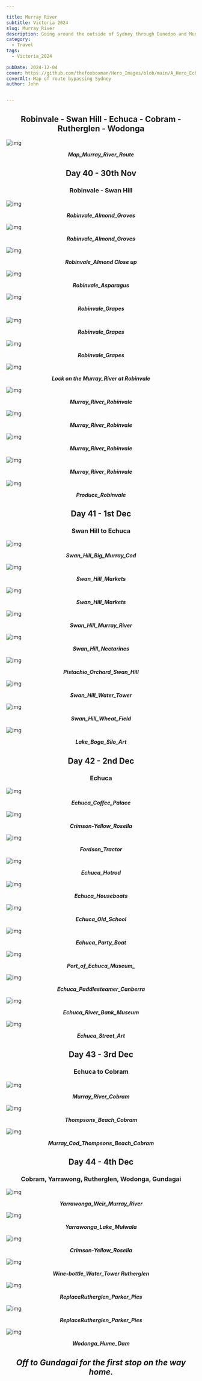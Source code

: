 ```yaml
---

title: Murray River
subtitle: Victoria 2024
slug: Murray_River
description: Going around the outside of Sydney through Dunedoo and Mudgee. 
category:
  - Travel
tags:
  - Victoria_2024
  
pubDate: 2024-12-04
cover: https://github.com/thefoxboxman/Hero_Images/blob/main/A_Hero_Echuca_Paddlesteamer_Canberra_P1422734.jpg?raw=true
coverAlt: Map of route bypassing Sydney
author: John


---
```



<h2 style="text-align:center; "> Robinvale - Swan Hill - Echuca - Cobram - Rutherglen - Wodonga </h2>



![img](../../Images/Murray_River/Map_Murray_River_Route_IMG_0130.jpg)
***<p style="text-align:center; ">Map_Murray_River_Route </p>***



<h2 style="text-align:center; "> Day 40 - 30th Nov</h2>

<h3 style="text-align:center; "> Robinvale - Swan Hill </h3>




![img](../../Images/Murray_River/Robinvale_Almond_Groves_DJI_0763.jpg)
***<p style="text-align:center; "> Robinvale_Almond_Groves </p>***

![img](../../Images/Murray_River/Robinvale_Almond_Groves_DJI_0768.jpg)
***<p style="text-align:center; "> Robinvale_Almond_Groves </p>***

![img](../../Images/Murray_River/Robinvale_Almond_Robinvale_P1075612.jpg)
***<p style="text-align:center; "> Robinvale_Almond Close up </p>***

![img](../../Images/Murray_River/Robinvale_Aspargras_DJI_0754.jpg)
***<p style="text-align:center; "> Robinvale_Asparagus </p>***

![img](../../Images/Murray_River/Robinvale_Grapes_DJI_0756.jpg)
***<p style="text-align:center; "> Robinvale_Grapes </p>***

![img](../../Images/Murray_River/Robinvale_Grapes_DJI_0761.jpg)
***<p style="text-align:center; "> Robinvale_Grapes </p>***

![img](../../Images/Murray_River/Robinvale_Grapes_Robinvale_P1075609.jpg)
***<p style="text-align:center; "> Robinvale_Grapes </p>***

![img](../../Images/Murray_River/Robinvale_Lock_Murray_River_Robinvale_P1075597.jpg)
***<p style="text-align:center; "> Lock on the Murray_River at Robinvale </p>***

![img](../../Images/Murray_River/Robinvale_Murray_River_Robinvale_2_P1075598.jpg)
***<p style="text-align:center; "> Murray_River_Robinvale </p>***

![img](../../Images/Murray_River/Robinvale_Murray_River_Robinvale_2_P1075637.jpg)
***<p style="text-align:center; "> Murray_River_Robinvale </p>***

![img](../../Images/Murray_River/Robinvale_Murray_River_Robinvale_P1075587.jpg)
***<p style="text-align:center; "> Murray_River_Robinvale </p>***

![img](../../Images/Murray_River/Robinvale_Pistachio_Orchard_Robinvale_P1075618.jpg)
***<p style="text-align:center; "> Murray_River_Robinvale </p>***

![img](../../Images/Murray_River/Robinvale_Produce_Robinvale_P1075586.jpg)
***<p style="text-align:center; "> Produce_Robinvale </p>***



<h2 style="text-align:center; "> Day 41 - 1st Dec</h2>

<h3 style="text-align:center; "> Swan Hill to Echuca </h3>



![img](../../Images/Murray_River/Swan_Hill_Big_Murray_Cod_P1422675.jpg)
***<p style="text-align:center; "> Swan_Hill_Big_Murray_Cod </p>***

![img](../../Images/Murray_River/Swan_Hill_Markets_IMG_6727.jpg)
***<p style="text-align:center; "> Swan_Hill_Markets </p>***

![img](../../Images/Murray_River/Swan_Hill_Markets_IMG_6730.jpg)
***<p style="text-align:center; "> Swan_Hill_Markets </p>***

![img](../../Images/Murray_River/Swan_Hill_Murray_River_P1422663-Pano.jpg)
***<p style="text-align:center; "> Swan_Hill_Murray_River </p>***

![img](../../Images/Murray_River/Swan_Hill_Nectarines_P1422657.jpg)
***<p style="text-align:center; "> Swan_Hill_Nectarines </p>***

![img](../../Images/Murray_River/Swan_Hill_New_Pistachio_Orchard_Swan_Hill_P1075642.jpg)
***<p style="text-align:center; "> Pistachio_Orchard_Swan_Hill </p>***

![img](../../Images/Murray_River/Swan_Hill_Water_Tower_P1422667.jpg)
***<p style="text-align:center; "> Swan_Hill_Water_Tower </p>***

![img](../../Images/Murray_River/Swan_Hill_Wheat_Field_P1075645.jpg)
***<p style="text-align:center; "> Swan_Hill_Wheat_Field </p>***

![img](../../Images/Murray_River/Lake_Boga_Silo_Art.jpg)
***<p style="text-align:center; "> Lake_Boga_Silo_Art</p>***



<h2 style="text-align:center; "> Day 42 - 2nd Dec</h2>

<h3 style="text-align:center; ">  Echuca </h3>



![img](../../Images/Murray_River/Echuca_Coffee_Palace_P1422713.jpg)
***<p style="text-align:center; "> Echuca_Coffee_Palace </p>***

![img](../../Images/Murray_River/Echuca_Crimson-Yellow_Rosella_P1422700-Edit-Edit.jpg)
***<p style="text-align:center; "> Crimson-Yellow_Rosella </p>***

![img](../../Images/Murray_River/Echuca_Fordson_Tractor_P1422722.jpg)
***<p style="text-align:center; "> Fordson_Tractor </p>***

![img](../../Images/Murray_River/Echuca_Hotrod_P1422724.jpg)
***<p style="text-align:center; "> Echuca_Hotrod </p>***

![img](../../Images/Murray_River/Echuca_Houseboats_P1422735.jpg)
***<p style="text-align:center; "> Echuca_Houseboats </p>***

![img](../../Images/Murray_River/Echuca_Old_School_P1422704.jpg)
***<p style="text-align:center; "> Echuca_Old_School </p>***

![img](../../Images/Murray_River/Echuca_Party_Boat_P1422689.jpg)
***<p style="text-align:center; "> Echuca_Party_Boat</p>***

![img](../../Images/Murray_River/Echuca_Port_of_Echuca_Museum_P1422685.jpg)
***<p style="text-align:center; "> Port_of_Echuca_Museum_ </p>***

![img](../../Images/Murray_River/A_Hero_Echuca_Paddlesteamer_Canberra_P1422734.jpg)
***<p style="text-align:center; "> Echuca_Paddlesteamer_Canberra </p>***

![img](../../Images/Murray_River/Echuca_River_Bank_Museum_P1422732.jpg)
***<p style="text-align:center; "> Echuca_River_Bank_Museum </p>***

![img](../../Images/Murray_River/Echuca_Street_Art_IMG_6735.jpg)
***<p style="text-align:center; "> Echuca_Street_Art </p>***


<h2 style="text-align:center; "> Day 43 - 3rd Dec</h2>

<h3 style="text-align:center; ">  Echuca to Cobram </h3>



![img](../../Images/Murray_River/Cobram_Murray_River_Cobram_P1075659.jpg)
***<p style="text-align:center; "> Murray_River_Cobram </p>***

![img](../../Images/Murray_River/Cobram_Thompsons_Beach_Cobram_P1075662.jpg)
***<p style="text-align:center; "> Thompsons_Beach_Cobram </p>***

![img](../../Images/Murray_River/Cobram_Murray_Cod_Thompsons_Beach_Cobram_P1075669.jpg)
***<p style="text-align:center; "> Murray_Cod_Thompsons_Beach_Cobram </p>***



<h2 style="text-align:center; "> Day 44 - 4th Dec</h2>

<h3 style="text-align:center; ">  Cobram, Yarrawong, Rutherglen, Wodonga, Gundagai </h3>



![img](../../Images/Murray_River/Yarrawonga_Weir_Murray_River_P1075671.jpg)
***<p style="text-align:center; "> Yarrawonga_Weir_Murray_River </p>***

![img](../../Images/Murray_River/Yarrawonga_Lake_Mulwala_P1422740.jpg)
***<p style="text-align:center; "> Yarrawonga_Lake_Mulwala </p>***

![img](../../Images/Murray_River/Yarrawonga_Crimson-Yellow_Rosella_P1422747-Edit-Edit.jpg)
***<p style="text-align:center; "> Crimson-Yellow_Rosella </p>***

![img](../../Images/Murray_River/Rutherglen_Wine-bottle_Water_Tower_P1422752.jpg)
***<p style="text-align:center; "> Wine-bottle_Water_Tower Rutherglen </p>***

![img](../../Images/Murray_River/Rutherglen_Parker_Pies_IMG_6742.jpg)
***<p style="text-align:center; "> ReplaceRutherglen_Parker_Pies </p>***

![img](../../Images/Murray_River/Rutherglen_Parker_Pies_IMG_6745.jpg)
***<p style="text-align:center; "> ReplaceRutherglen_Parker_Pies </p>***

![img](../../Images/Murray_River/Wodonga_Hume_Dam_P1075678.jpg)
***<p style="text-align:center; "> Wodonga_Hume_Dam </p>***



***<h2 style="text-align:center; "> Off to Gundagai for the first stop on the way home. </h2>***
<br/>
<br/>
<br/>
<!-- ![img](../../Images/Murray_River/.jpg)
***<p style="text-align:center; "> Replace </p>*** -->
